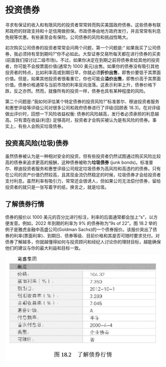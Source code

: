 # 投资债券

寻求有保证的收入和有限风险的投资者常常转而购买美国政府债券。这些债券有联邦政府的财政支持和十足信用做担保。市政债券由地方政府发行，并且常常有利息免税等优惠。有些甚至会有保险。公司债券的风险和挑战性略大。

初次购买公司债券的投资者常常会问两个问题，第一个问题是:“ 如果我买了公司债券，我必须持有至到期吗?”你不必如此。大型证券交易所每天都在进行债券的买卖(前面我们探讨过二级市场)。不过，如果你决定在到期之前将债券卖给其他的投资者，你可能不会按票面价值(通常为 1000 美元)出售。如果你的债券没有吸引其他投资者的特点，比如利率高或到期日早，你就必须**折价出售**，即售价要低于其票面价值。但是，如果其他投资者很看重它，你也可能会**溢价出售**，即售价高于其票面价值。债券价格通常与当前市场的利率反向涨落。这表示利率上升，债券价格下跌，反之亦然。然而，就像所有的投资一样，债券也具有某种程度的风险。

第二个问题是:“我如何评估某个特定债券的投资风险?”标准普尔、穆迪投资者服务和惠誉评级等评级公司对很多公司和政府债券进行了评级(回顾表 18.3)。在对评级做出评价时，回想一下风险收益权衡: 债券的风险越高，发行者必须承担的利息越高。只有潜在收益(利息) 足够高时，投资者才会购买被认为是有风险的债券。事实上，有些人会购买垃圾债券。

## 投资高风险(垃圾)债券

虽然债券被认为是一种相对安全的投资，但有些投资者仍然试图通过购买风险比较高的债券来追求更高的报酬，这种债券被称为**垃圾债券** (junk bonds)。标准普尔、穆迪投资者服务和惠誉评级公司规定垃圾债券为高风险和高违约的债券。只有在公司的资产价值仍然较高，且其现金流仍然稳定的时候，垃圾债券才会给投资者支付利息。虽然利率有吸引力，常常还会很诱人，但如果公司无法偿付债券，留给投资者的就只是一张写着字的纸，换言之，就是垃圾。

## 了解债券行情

债券的报价以 1000 美元的百分比进行标注，利率的后面通常都会加上“s”，以方便发音。例如，2022 年到期的利率为 9% 的债券称为“9s of 22”。图 18.2 举的例子是雅虎金融中高盛公司(Goldman Sachs)的一个债券报价。该报价突出了债券的利率(票面利率)、到期日、债券等级、目前价格和其是否可随时要求兑付。对债券了解越多，你就越懂得如何与投资顾问和经纪人讨论你的理财目标，越能确保他们的建议与你的最大利益和目标一致。

![1](../../img/stock37.png)
